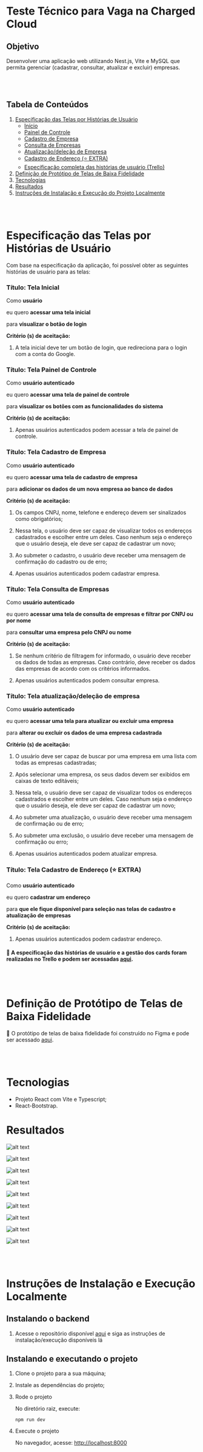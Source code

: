# Teste Técnico para Vaga na Charged Cloud

## Objetivo
Desenvolver uma aplicação web utilizando Nest.js, Vite e MySQL que permita gerenciar (cadastrar, consultar, atualizar e excluir) empresas.

<br></br>
## Tabela de Conteúdos

1. [Especificação das Telas por Histórias de Usuário](#Especificação-das-Telas-por-Histórias-de-Usuário)
	- [Início](#Título-Tela-inicial)
	- [Painel de Controle](#Título-Tela-Painel-de-Controle)
	- [Cadastro de Empresa](#Título-Tela-Cadastro-de-Empresa)
	- [Consulta de Empresas](#Título-Tela-Consulta-de-Empresas)
	- [Atualização/deleção de Empresa](#Título-Tela-atualizaçãodeleção-de-empresa)
	- [Cadastro de Endereço (⭐ EXTRA)](#Título-Tela-Cadastro-de-Endereço--Extra)
	- [Especificação completa das histórias de usuário (Trello)](##-A-especificação-das-histórias-de-usuário-e-a-gestão-dos-cards-foram-realizadas-no-trello-e-podem-ser-acessadas-aqui)
2. [Definição de Protótipo de Telas de Baixa Fidelidade](#Definição-de-Protótipo-de-Telas-de-Baixa-Fidelidade)
3. [Tecnologias](#Tecnologias)
4. [Resultados](#Resultados)
5. [Instruções de Instalação e Execução do Projeto Localmente](#Instruções-de-Instalação-e-Execução-Localmente)

</br></br>
# Especificação das Telas por Histórias de Usuário
Com base na especificação da aplicação, foi possível obter as seguintes histórias de usuário para as telas:

### Título: Tela Inicial

Como **usuário**

eu quero **acessar uma tela inicial**

para **visualizar o botão de login**

**Critério (s) de aceitação:**

1. A tela inicial deve ter um botão de login, que redireciona para o login com a conta do Google.


### Título: Tela Painel de Controle

Como **usuário autenticado**

eu quero **acessar uma tela de painel de controle**

para **visualizar os botões com as funcionalidades do sistema**

**Critério (s) de aceitação:**

1. Apenas usuários autenticados podem acessar a tela de painel de controle.


### Título: Tela Cadastro de Empresa

Como **usuário autenticado**

eu quero **acessar uma tela de cadastro de empresa**

para **adicionar os dados de um nova empresa ao banco de dados**

**Critério (s) de aceitação:**

1. Os campos CNPJ, nome, telefone e endereço devem ser sinalizados como obrigatórios;

2. Nessa tela, o usuário deve ser capaz de visualizar todos os endereços cadastrados e escolher entre um deles. Caso nenhum seja o endereço que o usuário deseja, ele deve ser capaz de cadastrar um novo; 

3. Ao submeter o cadastro, o usuário deve receber uma mensagem de confirmação do cadastro ou de erro;

4. Apenas usuários autenticados podem cadastrar empresa.


### Título: Tela Consulta de Empresas

Como **usuário autenticado**

eu quero **acessar uma tela de consulta de empresas e filtrar por CNPJ ou por nome**

para **consultar uma empresa pelo CNPJ ou nome**

**Critério (s) de aceitação:**

1. Se nenhum critério de filtragem for informado, o usuário deve receber os dados de todas as empresas. Caso contrário, deve receber os dados das empresas de acordo com os critérios informados.

2. Apenas usuários autenticados podem consultar empresa.


### Título: Tela atualização/deleção de empresa

Como **usuário autenticado**

eu quero **acessar uma tela para atualizar ou excluir uma empresa**

para **alterar ou excluir os dados de uma empresa cadastrada**

**Critério (s) de aceitação:**

1. O usuário deve ser capaz de buscar por uma empresa em uma lista com todas as empresas cadastradas;

2. Após selecionar uma empresa, os seus dados devem ser exibidos em caixas de texto editáveis;

3. Nessa tela, o usuário deve ser capaz de visualizar todos os endereços cadastrados e escolher entre um deles. Caso nenhum seja o endereço que o usuário deseja, ele deve ser capaz de cadastrar um novo;

4. Ao submeter uma atualização, o usuário deve receber uma mensagem de confirmação ou de erro;

5. Ao submeter uma exclusão, o usuário deve receber uma mensagem de confirmação ou erro;

6. Apenas usuários autenticados podem atualizar empresa.


### Título: Tela Cadastro de Endereço (⭐ EXTRA)

Como **usuário autenticado**

eu quero **cadastrar um endereço**

para **que ele fique disponível para seleção nas telas de cadastro e atualização de empresas**

**Critério (s) de aceitação:**

1. Apenas usuários autenticados podem cadastrar endereço.

#### 🔗 A especificação das histórias de usuário e a gestão dos cards foram realizadas no Trello e podem ser acessadas [aqui](https://trello.com/invite/b/67448e0ab25d7dcb3c4d8d93/ATTI0386bf734a70346694002266db0efef1F5A0EF2B/desafio-charged-cloud-frontend).


<br></br>
# Definição de Protótipo de Telas de Baixa Fidelidade
🔗 O protótipo de telas de baixa fidelidade foi construído no Figma e pode ser acessado [aqui](https://www.figma.com/design/OlhnH5u8f7X2VFJ62HEiV2/Desafio-Charged---Prot%C3%B3tipo-de-Baixa-Fidelidade-das-Telas?m=auto&t=q4svdKCA3YxjjR1Y-6).


<br></br>
# Tecnologias
- Projeto React com Vite e Typescript;
- React-Bootstrap.

# Resultados

![alt text](public/inicio.png)

![alt text](public/painel.png)

![alt text](public/cadastro-empresa.png)

![alt text](public/cadastro-empresa-sucesso.png)

![alt text](public/cadastro-endereco.png)

![alt text](public/cadastro-endereco-sucesso.jpg)

![alt text](public/atualizacao-empresa.png)

![alt text](public/atualizacao-empresa-sucesso.jpg)

![alt text](public/consulta-empresas.png)

<br></br>
# Instruções de Instalação e Execução Localmente

## Instalando o backend
1. Acesse o repositório disponível [aqui](https://github.com/danielosilva1/desafio-charged-cloud-backend) e siga as instruções de instalação/execução disponíveis lá

## Instalando e executando o projeto
1. Clone o projeto para a sua máquina;
2. Instale as dependências do projeto;
3. Rode o projeto
    
    No diretório raiz, execute:
    ```
    npm run dev
    ```
5. Execute o projeto

    No navegador, acesse: [http://localhost:8000](http://localhost:8000)